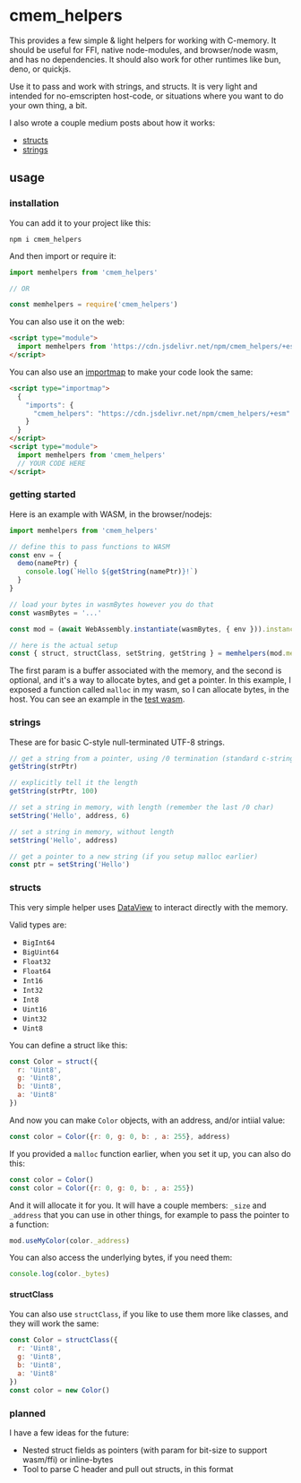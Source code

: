 # cmem_helpers

This provides a few simple & light helpers for working with C-memory. It should be useful for FFI, native node-modules, and browser/node wasm, and has no dependencies. It should also work for other runtimes like bun, deno, or quickjs.

Use it to pass and work with strings, and structs. It is very light and intended for no-emscripten host-code, or situations where you want to do your own thing, a bit.

I also wrote a couple medium posts about how it works:

- [structs](https://medium.com/@konsumer/c-structs-and-javascript-9012d7e0ca8a)
- [strings](https://medium.com/@konsumer/c-strings-and-javascript-b79784bc921e)

## usage

### installation

You can add it to your project like this:

```
npm i cmem_helpers
```

And then import or require it:

```js
import memhelpers from 'cmem_helpers'

// OR

const memhelpers = require('cmem_helpers')
```

You can also use it on the web:

```html
<script type="module">
  import memhelpers from 'https://cdn.jsdelivr.net/npm/cmem_helpers/+esm'
</script>
```

You can also use an [importmap](https://developer.mozilla.org/en-US/docs/Web/HTML/Element/script/type/importmap) to make your code look the same:

```html
<script type="importmap">
  {
    "imports": {
      "cmem_helpers": "https://cdn.jsdelivr.net/npm/cmem_helpers/+esm"
    }
  }
</script>
<script type="module">
  import memhelpers from 'cmem_helpers'
  // YOUR CODE HERE
</script>
```

### getting started

Here is an example with WASM, in the browser/nodejs:

```js
import memhelpers from 'cmem_helpers'

// define this to pass functions to WASM
const env = {
  demo(namePtr) {
    console.log(`Hello ${getString(namePtr)}!`)
  }
}

// load your bytes in wasmBytes however you do that
const wasmBytes = '...'

const mod = (await WebAssembly.instantiate(wasmBytes, { env })).instance.exports

// here is the actual setup
const { struct, structClass, setString, getString } = memhelpers(mod.memory.buffer, mod.malloc)
```

The first param is a buffer associated with the memory, and the second is optional, and it's a way to allocate bytes, and get a pointer. In this example, I exposed a function called `malloc` in my wasm, so I can allocate bytes, in the host. You can see an example in the [test wasm](src/wasm/).

### strings

These are for basic C-style null-terminated UTF-8 strings.

```js
// get a string from a pointer, using /0 termination (standard c-string)
getString(strPtr)

// explicitly tell it the length
getString(strPtr, 100)

// set a string in memory, with length (remember the last /0 char)
setString('Hello', address, 6)

// set a string in memory, without length
setString('Hello', address)

// get a pointer to a new string (if you setup malloc earlier)
const ptr = setString('Hello')
```

### structs

This very simple helper uses [DataView](https://developer.mozilla.org/en-US/docs/Web/JavaScript/Reference/Global_Objects/DataView) to interact directly with the memory.

Valid types are:

- `BigInt64`
- `BigUint64`
- `Float32`
- `Float64`
- `Int16`
- `Int32`
- `Int8`
- `Uint16`
- `Uint32`
- `Uint8`

You can define a struct like this:

```js
const Color = struct({
  r: 'Uint8',
  g: 'Uint8',
  b: 'Uint8',
  a: 'Uint8'
})
```

And now you can make `Color` objects, with an address, and/or intiial value:

```js
const color = Color({r: 0, g: 0, b: , a: 255}, address)
```

If you provided a `malloc` function earlier, when you set it up, you can also do this:

```js
const color = Color()
const color = Color({r: 0, g: 0, b: , a: 255})
```

And it will allocate it for you. It will have a couple members: `_size` and `_address` that you can use in other things, for example to pass the pointer to a function:

```js
mod.useMyColor(color._address)
```

You can also access the underlying bytes, if you need them:

```js
console.log(color._bytes)
```

#### structClass

You can also use `structClass`, if you like to use them more like classes, and they will work the same:

```js
const Color = structClass({
  r: 'Uint8',
  g: 'Uint8',
  b: 'Uint8',
  a: 'Uint8'
})
const color = new Color()
```

### planned

I have a few ideas for the future:

- Nested struct fields as pointers (with param for bit-size to support wasm/ffi) or inline-bytes
- Tool to parse C header and pull out structs, in this format

